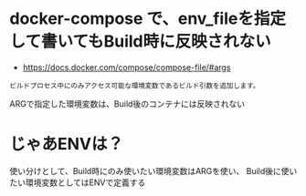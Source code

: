 # docker-compose で、env_fileを指定して書いてもBuild時に反映されない
- https://docs.docker.com/compose/compose-file/#args  
```
ビルドプロセス中にのみアクセス可能な環境変数であるビルド引数を追加します。
```
ARGで指定した環境変数は、Build後のコンテナには反映されない

# じゃあENVは？
使い分けとして、Build時にのみ使いたい環境変数はARGを使い、
Build後に使いたい環境変数としてはENVで定義する




